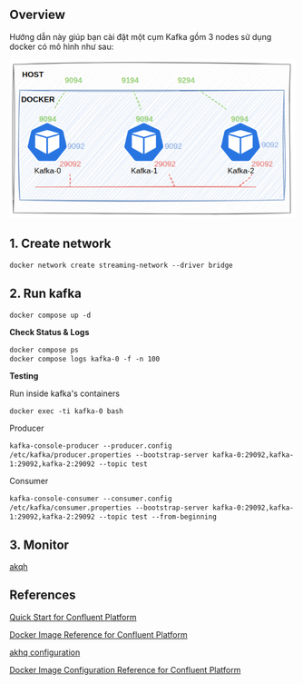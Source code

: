## Overview

Hướng dẫn này giúp bạn cài đặt một cụm Kafka gồm 3 nodes sử dụng docker có mô hình như sau:

![](img/kafka-containers.png)

## 1. Create network

```shell
docker network create streaming-network --driver bridge
```
## 2. Run kafka

```shell
docker compose up -d
```

**Check Status & Logs**

```shell
docker compose ps
docker compose logs kafka-0 -f -n 100
```

**Testing**

Run inside kafka's containers

```shell
docker exec -ti kafka-0 bash
```

Producer

```shell
kafka-console-producer --producer.config /etc/kafka/producer.properties --bootstrap-server kafka-0:29092,kafka-1:29092,kafka-2:29092 --topic test
```

Consumer

```shell
kafka-console-consumer --consumer.config /etc/kafka/consumer.properties --bootstrap-server kafka-0:29092,kafka-1:29092,kafka-2:29092 --topic test --from-beginning
```

## 3. Monitor

[akqh](http://localhost:8180)

## References

[Quick Start for Confluent Platform](https://docs.confluent.io/platform/current/platform-quickstart.html#quick-start-for-cp)

[Docker Image Reference for Confluent Platform](https://docs.confluent.io/platform/current/installation/docker/image-reference.html#docker-image-reference-for-cp)

[akhq configuration](https://akhq.io/docs/configuration/brokers.html)

[Docker Image Configuration Reference for Confluent Platform](https://docs.confluent.io/platform/current/installation/docker/config-reference.html)
